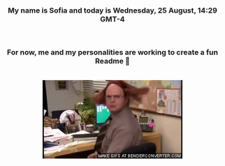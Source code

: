 


<div align="center">
<h3 >My name is Sofia and today is Wednesday, 25 August, 14:29 GMT-4</h3><br>
<h3 >For now, me and my personalities are working to create a fun Readme 👋
</h3><br>
<img src='img/dwight.gif' alt='working...'/>
</div>
